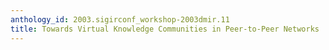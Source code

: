 ```yaml
---
anthology_id: 2003.sigirconf_workshop-2003dmir.11
title: Towards Virtual Knowledge Communities in Peer-to-Peer Networks
---
```

